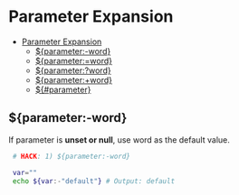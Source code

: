 # Parameter Expansion

- [Parameter Expansion](#parameter-expansion)
  - [${parameter:-word}](#parameter-word)
  - [${parameter:=word}](#parameterword)
  - [${parameter:?word}](#parameterword-1)
  - [${parameter:+word}](#parameterword-2)
  - [${#parameter}](#parameter)

## ${parameter:-word}

If parameter is **unset or null**, use word as the default value.

```bash
 # HACK: 1) ${parameter:-word}

 var=""
 echo ${var:-"default"} # Output: default
 ```
